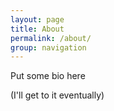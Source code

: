 ```yaml
---
layout: page
title: About
permalink: /about/
group: navigation
---
```


Put some bio here

(I'll get to it eventually)
